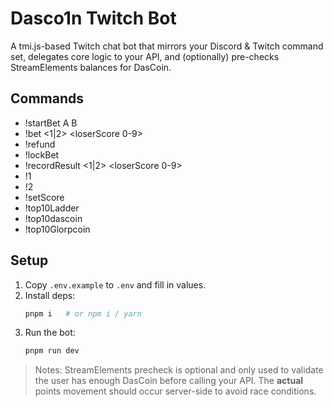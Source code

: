 # Dasco1n Twitch Bot

A tmi.js-based Twitch chat bot that mirrors your Discord & Twitch command set,
delegates core logic to your API, and (optionally) pre-checks StreamElements balances for DasCoin.

## Commands
- !startBet A B
- !bet <1|2> <loserScore 0-9> <amount>
- !refund
- !lockBet
- !recordResult <1|2> <loserScore 0-9>
- !1
- !2
- !setScore <p1> <p2>
- !top10Ladder
- !top10dascoin
- !top10Glorpcoin

## Setup
1) Copy `.env.example` to `.env` and fill in values.
2) Install deps:
   ```bash
   pnpm i   # or npm i / yarn
   ```
3) Run the bot:
   ```bash
   pnpm run dev
   ```

> Notes: StreamElements precheck is optional and only used to validate the user has enough DasCoin before calling your API. The **actual** points movement should occur server-side to avoid race conditions.
